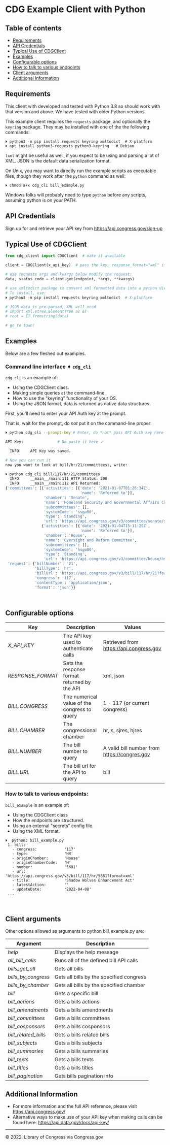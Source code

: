 # CDG Example Client with Python


## Table of contents

- [Requirements](#requirements)
- [API Credentials](#api-credentials)
- [Typical Use of CDGClient](#typical-use-of-cdgclient)
- [Examples](#examples)
- [Configurable options](#configurable-options)
- [How to talk to various endpoints](#how-to-talk-to-various-endpoints)  
- [Client arguments](#client-arguments)
- [Additional Information](#additional-information)

## Requirements
This client with developed and tested with Python 3.8 so should work with that version
and above. We have tested with older Python versions. 

This example client requires the `requests` package, and optionally the `keyring`
package.
They may be installed with one of the the following commands:

```shell
⏵ python3 -m pip install requests keyring xmltodict  # X-platform
⏵ apt install python3-requests python3-keyring   # Debian

```

`lxml` might be useful as well, if you expect to be using and parsing a lot of XML.
JSON is the default data serialization format.

On Unix, you may want to directly run the example scripts as executable files,
though they work after the `python` command as well:

```
⏵ chmod a+x cdg_cli bill_example.py
```

Windows folks will probably need to type `python` before any scripts,
assuming python is on your PATH.

## API Credentials
Sign up for and retrieve your API key from https://api.congress.gov/sign-up



## Typical Use of CDGClient

```python
from cdg_client import CDGClient  # make it available

client = CDGClient(x_api_key)  # pass the key, response_format="xml" if needed

# use requests args and kwargs below modify the request:
data, status_code = client.get(endpoint, *args, **kwargs)

# use xmltodict package to convert xml formatted data into a python dictionary
# To install, use:
⏵ python3 -m pip install requests keyring xmltodict  # X-platform

# JSON data is pre-parsed, XML will need
# import xml.etree.ElementTree as ET
# root = ET.fromstring(data)

# go to town!
```

## Examples

Below are a few fleshed out examples.


### Command line interface ➧ `cdg_cli`

`cdg_cli` is an example of:

- Using the CDGClient class.
- Making simple queries at the command-line.
- How to use the "keyring" functionality of your OS.
- Using the JSON format, data is returned as native data structures.

First, you'll need to enter your API Auth key at the prompt.

That is, wait for the prompt, do *not* put it on the command-line proper:

```sh
⏵ python cdg_cli --prompt-key # Enter, do *not* pass API Auth key here ✗

API Key:               # Do paste it here ✓

  INFO     API Key was saved.

# Now you can run it
now you want to look at bill/hr/21/committeess, write:

⏵ python cdg_cli bill/117/hr/21/committees
  INFO     __main__/main:111 HTTP Status: 200
  INFO     __main__/main:112 API Returned:
{'committees': [{'activities': [{'date': '2021-01-07T01:26:34Z',
                                 'name': 'Referred to'}],
                 'chamber': 'Senate',
                 'name': 'Homeland Security and Governmental Affairs Committee',
                 'subcommittees': [],
                 'systemCode': 'ssga00',
                 'type': 'Standing',
                 'url': 'https://api.congress.gov/v3/committee/senate/ssga00?format=json'},
                {'activities': [{'date': '2021-01-04T15:11:25Z',
                                 'name': 'Referred to'}],
                 'chamber': 'House',
                 'name': 'Oversight and Reform Committee',
                 'subcommittees': [],
                 'systemCode': 'hsgo00',
                 'type': 'Standing',
                 'url': 'https://api.congress.gov/v3/committee/house/hsgo00?format=json'}],
 'request': {'billNumber': '21',
             'billType': 'hr',
             'billUrl': 'https://api.congress.gov/v3/bill/117/hr/21?format=json',
             'congress': '117',
             'contentType': 'application/json',
             'format': 'json'}}
```

<p>&nbsp;</p>

## Configurable options

| Key                      | Description                                                        | Values                                       |
|--------------------------|--------------------------------------------------------------------|----------------------------------------------|
| *X_API_KEY*                | The API key used to authenticate calls                             | Retrieved from https://api.congress.gov      |
| *RESPONSE_FORMAT*        | Sets the response format returned by the API                       | xml, json                                    |
| *BILL.CONGRESS*          | The numerical value of the congress to query                       | 1 - 117 (or current congress)                |
| *BILL.CHAMBER*           | The congressional chamber                                          | hr, s, sjres, hjres                          |
| *BILL.NUMBER*            | The bill number to query                                           | A valid bill number from https://congres.gov |
| *BILL.URL*               | The bill url for the API to query                                  | bill                                         |


### How to talk to various endpoints:

`bill_example` is an example of:

- Using the CDGClient class
- How the endpoints are structured.
- Using an external "secrets" config file.
- Using the XML format.


```
⏵  python3 bill_example.py
 1. bill:
   - congress:            '117'
   - type:                'HR'
   - originChamber:       'House'
   - originChamberCode:   'H'
   - number:              '5681'
   - url:                 'https://api.congress.gov/v3/bill/117/hr/5681?format=xml'
   - title:               'Shadow Wolves Enhancement Act'
   - latestAction:        ''
   - updateDate:          '2022-04-08'
 ...
```

<p>&nbsp;</p>

## Client arguments
Other options allowed as arguments to python bill_example.py are:

| Argument             | Description                              |
|----------------------|------------------------------------------|
| *help*               | Displays the help message                |
| *all_bill_calls*     | Runs all of the defined bill API calls   |
| *bills_get_all*      | Gets all bills                           |
| *bills_by_congress*  | Gets all bills by the specified congress |
| *bills_by_chamber*   | Gets all bills by the specified chamber  |
| *bill*               | Gets a specific bill                     |
| *bill_actions*       | Gets a bills actions                     |
| *bill_amendments*    | Gets a bills amendments                  |
| *bill_committees*    | Gets a bills committees                  |
| *bill_cosponsors*    | Gets a bills cosponsors                  |
| *bill_related_bills* | Gets a bills related bills               |
| *bill_subjects*      | Gets a bills subjects                    |
| *bill_summaries*     | Gets a bills summaries                   |
| *bill_texts*         | Gets a bills texts                       |
| *bill_titles*        | Gets a bills titles                      |
| *bill_pagination*    | Gets bills pagination info           	  |

## Additional Information
- For more information and the full API reference, please visit https://api.congress.gov/
- Alternative ways to make use of your API key when making calls can be found here: https://api.data.gov/docs/api-key/
---
© 2022, Library of Congress via Congress.gov
